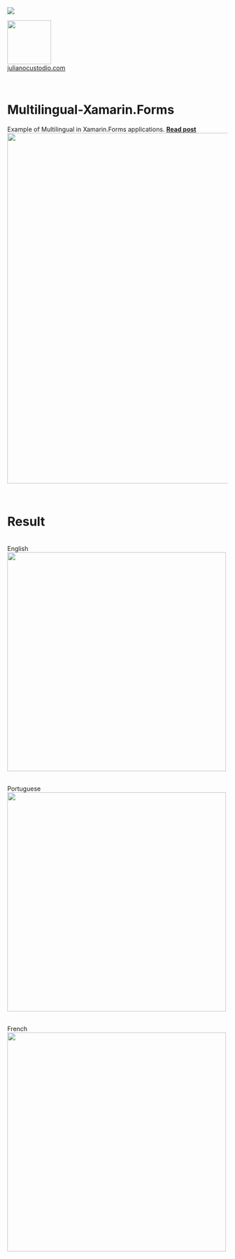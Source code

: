 

<image src="https://camo.githubusercontent.com/f13bbe855abf1e435732ed337f17d7d9e09657ad/68747470733a2f2f63686f6866692e76697375616c73747564696f2e636f6d2f5f617069732f7075626c69632f6275696c642f646566696e6974696f6e732f62396130313732632d303932362d343262382d616632662d3234393533393737336261352f31332f6261646765"/>



  <a href="http://julianocustodio.com" target="_blank"><image width="100px" src="https://julianocustodiosite.files.wordpress.com/2017/02/cropped-logojuliano.png?w=300&h=300&crop=1"/></a>
 <br/><a href="http://julianocustodio.com">julianocustodio.com</a>

 
<br/>


# Multilingual-Xamarin.Forms
Example of Multilingual in Xamarin.Forms applications.
<a href="http://julianocustodio.com/multilingue" target="_blank"><b> Read post</b></a></br> 
<a href="http://julianocustodio.com/multilingue">
<image width="800px" src="https://julianocustodiosite.files.wordpress.com/2017/11/wallmultilingue.png?w=1462"/></a>

<br/>


# Result
<p>
  <br>English<br>
  <image height="500px"src="https://julianocustodiosite.files.wordpress.com/2017/11/screenshot-1510660074302.jpg?w=400&h=633"/><br>  
</p>

<p>
  <br>Portuguese<br>
  <image height="500px"src="https://julianocustodiosite.files.wordpress.com/2017/11/screenshot-1510660150482.jpg?w=400&h=633"/><br>  
</p>

<p>
  <br>French<br>
  <image height="500px"src="https://julianocustodiosite.files.wordpress.com/2017/11/screenshot-1510660207951.jpg?w=400&h=633"/><br>  
</p>
